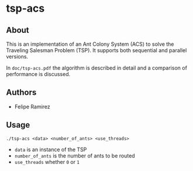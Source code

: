 # tsp-acs

## About

This is an implementation of an Ant Colony System (ACS) to solve the Traveling Salesman Problem (TSP). It supports both sequential and parallel versions.

In ```doc/tsp-acs.pdf``` the algorithm is described in detail and a comparison of performance is discussed.

## Authors

* Felipe Ramirez

## Usage

```
./tsp-acs <data> <number_of_ants> <use_threads>
```
* ```data``` is an instance of the TSP
* ```number_of_ants``` is the number of ants to be routed
* ```use_threads``` whether ```0``` or ```1```